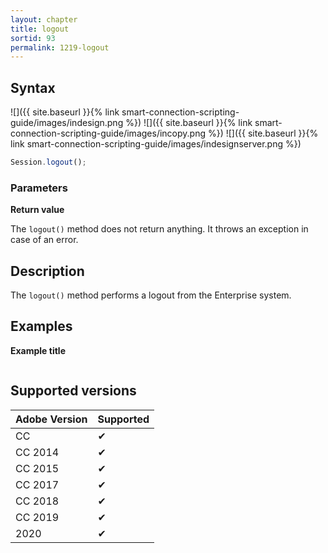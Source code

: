 ```yaml
---
layout: chapter
title: logout
sortid: 93
permalink: 1219-logout
---
```

## Syntax

![]({{ site.baseurl }}{% link smart-connection-scripting-guide/images/indesign.png %}) ![]({{ site.baseurl }}{% link smart-connection-scripting-guide/images/incopy.png %}) ![]({{ site.baseurl }}{% link smart-connection-scripting-guide/images/indesignserver.png %})
```javascript
Session.logout();
```

### Parameters

**Return value**

The `logout()` method does not return anything. It throws an exception in case of an error.

## Description

The `logout()` method performs a logout from the Enterprise system. 

## Examples

**Example title**

```javascript

```

## Supported versions

| Adobe Version | Supported |
|---------------|---------|
| CC            | ✔       |
| CC 2014       | ✔       |
| CC 2015       | ✔       |
| CC 2017       | ✔       |
| CC 2018       | ✔       |
| CC 2019       | ✔       |
| 2020          | ✔       |
